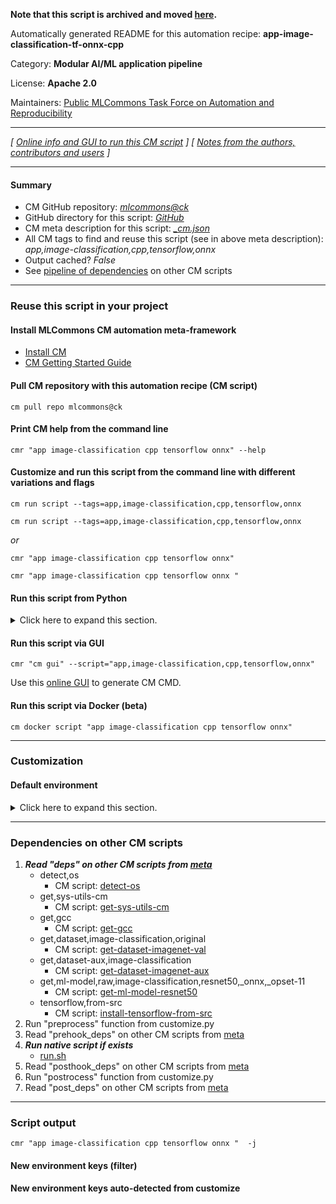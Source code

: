 **Note that this script is archived and moved [here](https://github.com/mlcommons/cm4mlops/tree/main/script/app-image-classification-tf-onnx-cpp).**



Automatically generated README for this automation recipe: **app-image-classification-tf-onnx-cpp**

Category: **Modular AI/ML application pipeline**

License: **Apache 2.0**

Maintainers: [Public MLCommons Task Force on Automation and Reproducibility](https://github.com/mlcommons/ck/blob/master/docs/taskforce.md)

---
*[ [Online info and GUI to run this CM script](https://access.cknowledge.org/playground/?action=scripts&name=app-image-classification-tf-onnx-cpp,879ed32e47074033) ] [ [Notes from the authors, contributors and users](README-extra.md) ]*

---
#### Summary

* CM GitHub repository: *[mlcommons@ck](https://github.com/mlcommons/ck/tree/dev/cm-mlops)*
* GitHub directory for this script: *[GitHub](https://github.com/mlcommons/ck/tree/dev/cm-mlops/script/app-image-classification-tf-onnx-cpp)*
* CM meta description for this script: *[_cm.json](_cm.json)*
* All CM tags to find and reuse this script (see in above meta description): *app,image-classification,cpp,tensorflow,onnx*
* Output cached? *False*
* See [pipeline of dependencies](#dependencies-on-other-cm-scripts) on other CM scripts


---
### Reuse this script in your project

#### Install MLCommons CM automation meta-framework

* [Install CM](https://access.cknowledge.org/playground/?action=install)
* [CM Getting Started Guide](https://github.com/mlcommons/ck/blob/master/docs/getting-started.md)

#### Pull CM repository with this automation recipe (CM script)

```cm pull repo mlcommons@ck```

#### Print CM help from the command line

````cmr "app image-classification cpp tensorflow onnx" --help````

#### Customize and run this script from the command line with different variations and flags

`cm run script --tags=app,image-classification,cpp,tensorflow,onnx`

`cm run script --tags=app,image-classification,cpp,tensorflow,onnx `

*or*

`cmr "app image-classification cpp tensorflow onnx"`

`cmr "app image-classification cpp tensorflow onnx " `


#### Run this script from Python

<details>
<summary>Click here to expand this section.</summary>

```python

import cmind

r = cmind.access({'action':'run'
                  'automation':'script',
                  'tags':'app,image-classification,cpp,tensorflow,onnx'
                  'out':'con',
                  ...
                  (other input keys for this script)
                  ...
                 })

if r['return']>0:
    print (r['error'])

```

</details>


#### Run this script via GUI

```cmr "cm gui" --script="app,image-classification,cpp,tensorflow,onnx"```

Use this [online GUI](https://cKnowledge.org/cm-gui/?tags=app,image-classification,cpp,tensorflow,onnx) to generate CM CMD.

#### Run this script via Docker (beta)

`cm docker script "app image-classification cpp tensorflow onnx" `

___
### Customization

#### Default environment

<details>
<summary>Click here to expand this section.</summary>

These keys can be updated via `--env.KEY=VALUE` or `env` dictionary in `@input.json` or using script flags.

* CM_BATCH_COUNT: `1`
* CM_BATCH_SIZE: `1`

</details>

___
### Dependencies on other CM scripts


  1. ***Read "deps" on other CM scripts from [meta](https://github.com/mlcommons/ck/tree/dev/cm-mlops/script/app-image-classification-tf-onnx-cpp/_cm.json)***
     * detect,os
       - CM script: [detect-os](https://github.com/mlcommons/ck/tree/master/cm-mlops/script/detect-os)
     * get,sys-utils-cm
       - CM script: [get-sys-utils-cm](https://github.com/mlcommons/ck/tree/master/cm-mlops/script/get-sys-utils-cm)
     * get,gcc
       - CM script: [get-gcc](https://github.com/mlcommons/ck/tree/master/cm-mlops/script/get-gcc)
     * get,dataset,image-classification,original
       - CM script: [get-dataset-imagenet-val](https://github.com/mlcommons/ck/tree/master/cm-mlops/script/get-dataset-imagenet-val)
     * get,dataset-aux,image-classification
       - CM script: [get-dataset-imagenet-aux](https://github.com/mlcommons/ck/tree/master/cm-mlops/script/get-dataset-imagenet-aux)
     * get,ml-model,raw,image-classification,resnet50,_onnx,_opset-11
       - CM script: [get-ml-model-resnet50](https://github.com/mlcommons/ck/tree/master/cm-mlops/script/get-ml-model-resnet50)
     * tensorflow,from-src
       - CM script: [install-tensorflow-from-src](https://github.com/mlcommons/ck/tree/master/cm-mlops/script/install-tensorflow-from-src)
  1. Run "preprocess" function from customize.py
  1. Read "prehook_deps" on other CM scripts from [meta](https://github.com/mlcommons/ck/tree/dev/cm-mlops/script/app-image-classification-tf-onnx-cpp/_cm.json)
  1. ***Run native script if exists***
     * [run.sh](https://github.com/mlcommons/ck/tree/dev/cm-mlops/script/app-image-classification-tf-onnx-cpp/run.sh)
  1. Read "posthook_deps" on other CM scripts from [meta](https://github.com/mlcommons/ck/tree/dev/cm-mlops/script/app-image-classification-tf-onnx-cpp/_cm.json)
  1. Run "postrocess" function from customize.py
  1. Read "post_deps" on other CM scripts from [meta](https://github.com/mlcommons/ck/tree/dev/cm-mlops/script/app-image-classification-tf-onnx-cpp/_cm.json)

___
### Script output
`cmr "app image-classification cpp tensorflow onnx "  -j`
#### New environment keys (filter)

#### New environment keys auto-detected from customize
